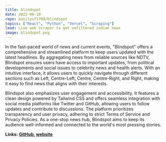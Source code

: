 ```yaml
---
title: blindspot
date: 2022-06-10
repo: basilysf1709/blindspot
topics: ["React", "Python", "Vercel", "Scraping"]
lead: Live web scraper to get unfiltered indian news
image: blindspot.png
---
```


In the fast-paced world of news and current events, "Blindspot" offers a comprehensive and streamlined platform to keep users updated with the latest headlines. By aggregating news from reliable sources like NDTV, Blindspot ensures users have access to important updates, from political developments and social issues to celebrity news and health alerts. With an intuitive interface, it allows users to quickly navigate through different sections such as Left, Centre-Left, Centre, Centre-Right, and Right, making it easy to find news that aligns with their interests.

Blindspot also emphasizes user engagement and accessibility. It features a clean design powered by Tailwind CSS and offers seamless integration with social media platforms like Twitter and GitHub, allowing users to follow updates and contribute to discussions. The platform prioritizes transparency and user privacy, adhering to strict Terms of Service and Privacy Policies. As a one-stop news hub, Blindspot aims to keep its audience well-informed and connected to the world's most pressing stories.

**Links: [GitHub](https://github.com/basilysf1709/blindspot), [website](https://blindspot.website/)**
